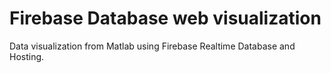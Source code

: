 # Firebase Database web visualization
Data visualization from Matlab using Firebase Realtime Database and Hosting. 
